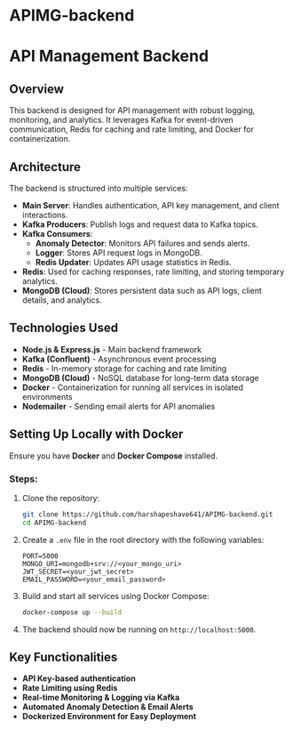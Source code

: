 # APIMG-backend

# API Management Backend

## Overview
This backend is designed for API management with robust logging, monitoring, and analytics. It leverages Kafka for event-driven communication, Redis for caching and rate limiting, and Docker for containerization.

## Architecture
The backend is structured into multiple services:


- **Main Server**: Handles authentication, API key management, and client interactions.
- **Kafka Producers**: Publish logs and request data to Kafka topics.
- **Kafka Consumers**:
  - **Anomaly Detector**: Monitors API failures and sends alerts.
  - **Logger**: Stores API request logs in MongoDB.
  - **Redis Updater**: Updates API usage statistics in Redis.
- **Redis**: Used for caching responses, rate limiting, and storing temporary analytics.
- **MongoDB (Cloud)**: Stores persistent data such as API logs, client details, and analytics.

## Technologies Used
- **Node.js & Express.js** - Main backend framework
- **Kafka (Confluent)** - Asynchronous event processing
- **Redis** - In-memory storage for caching and rate limiting
- **MongoDB (Cloud)** - NoSQL database for long-term data storage
- **Docker** - Containerization for running all services in isolated environments
- **Nodemailer** - Sending email alerts for API anomalies

## Setting Up Locally with Docker
Ensure you have **Docker** and **Docker Compose** installed.

### Steps:
1. Clone the repository:
   ```sh
   git clone https://github.com/harshapeshave641/APIMG-backend.git
   cd APIMG-backend
   ```

2. Create a `.env` file in the root directory with the following variables:
   ```env
   PORT=5000
   MONGO_URI=mongodb+srv://<your_mongo_uri>
   JWT_SECRET=<your_jwt_secret>
   EMAIL_PASSWORD=<your_email_password>
   ```

3. Build and start all services using Docker Compose:
   ```sh
   docker-compose up --build
   ```

4. The backend should now be running on `http://localhost:5000`.

## Key Functionalities
- **API Key-based authentication**
- **Rate Limiting using Redis**
- **Real-time Monitoring & Logging via Kafka**
- **Automated Anomaly Detection & Email Alerts**
- **Dockerized Environment for Easy Deployment**



